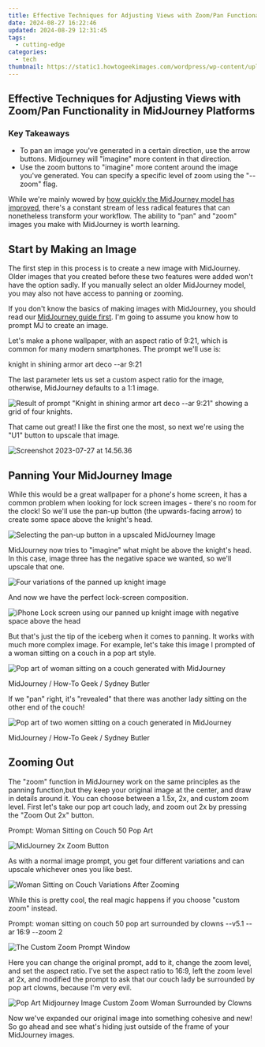```yaml
---
title: Effective Techniques for Adjusting Views with Zoom/Pan Functionality in MidJourney Platforms
date: 2024-08-27 16:22:46
updated: 2024-08-29 12:31:45
tags:
  - cutting-edge
categories:
  - tech
thumbnail: https://static1.howtogeekimages.com/wordpress/wp-content/uploads/2023/07/midjourney-zoom-hero.png
---
```


## Effective Techniques for Adjusting Views with Zoom/Pan Functionality in MidJourney Platforms

### Key Takeaways

* To pan an image you've generated in a certain direction, use the arrow buttons. Midjourney will "imagine" more content in that direction.
* Use the zoom buttons to "imagine" more content around the image you've generated. You can specify a specific level of zoom using the "--zoom" flag.

 While we're mainly wowed by [how quickly the MidJourney model has improved](https://instagram-clips.techidaily.com/2024-approved-visual-storytelling-on-social-media-crafting-an-effective-plan/), there's a constant stream of less radical features that can nonetheless transform your workflow. The ability to "pan" and "zoom" images you make with MidJourney is worth learning.

##  Start by Making an Image

 The first step in this process is to create a new image with MidJourney. Older images that you created before these two features were added won't have the option sadly. If you manually select an older MidJourney model, you may also not have access to panning or zooming.

 If you don't know the basics of making images with MidJourney, you should read our [MidJourney guide first](https://howto.techidaily.com/google-play-services-wont-update-12-fixes-are-here-on-motorola-moto-g73-5g-drfone-by-drfone-fix-android-problems-fix-android-problems/). I'm going to assume you know how to prompt MJ to create an image.

 Let's make a phone wallpaper, with an aspect ratio of 9:21, which is common for many modern smartphones. The prompt we'll use is:

knight in shining armor art deco --ar 9:21

 The last parameter lets us set a custom aspect ratio for the image, otherwise, MidJourney defaults to a 1:1 image.

![Result of prompt "Knight in shining armor art deco --ar 9:21" showing a grid of four knights.](https://static1.howtogeekimages.com/wordpress/wp-content/uploads/2023/07/screenshot-2023-07-27-at-14-51-56.png) 

 That came out great! I like the first one the most, so next we're using the "U1" button to upscale that image.

![Screenshot 2023-07-27 at 14.56.36](https://static1.howtogeekimages.com/wordpress/wp-content/uploads/2023/07/screenshot-2023-07-27-at-14-56-36.png) 

##  Panning Your MidJourney Image

 While this would be a great wallpaper for a phone's home screen, it has a common problem when looking for lock screen images - there's no room for the clock! So we'll use the pan-up button (the upwards-facing arrow) to create some space above the knight's head.

![Selecting the pan-up button in a upscaled MidJourney Image](https://static1.howtogeekimages.com/wordpress/wp-content/uploads/2023/07/screenshot-2023-07-27-at-14-56-36-1.png) 

 MidJourney now tries to "imagine" what might be above the knight's head. In this case, image three has the negative space we wanted, so we'll upscale that one.

![Four variations of the panned up knight image](https://static1.howtogeekimages.com/wordpress/wp-content/uploads/2023/07/screenshot-2023-07-27-at-14-59-32.png) 

 And now we have the perfect lock-screen composition.

![iPhone Lock screen using our panned up knight image with negative space above the head](https://static1.howtogeekimages.com/wordpress/wp-content/uploads/2023/07/img_4d99b4753a60-1.jpeg) 

 But that's just the tip of the iceberg when it comes to panning. It works with much more complex image. For example, let's take this image I prompted of a woman sitting on a couch in a pop art style.

![Pop art of woman sitting on a couch generated with MidJourney](https://static1.howtogeekimages.com/wordpress/wp-content/uploads/2023/07/pop-art-1.png) 

MidJourney / How-To Geek / Sydney Butler

 If we "pan" right, it's "revealed" that there was another lady sitting on the other end of the couch!

![Pop art of two women sitting on a couch generated in MidJourney](https://static1.howtogeekimages.com/wordpress/wp-content/uploads/2023/07/pop-art-2.png) 

MidJourney / How-To Geek / Sydney Butler

##  Zooming Out

 The "zoom" function in MidJourney work on the same principles as the panning function,but they keep your original image at the center, and draw in details around it. You can choose between a 1.5x, 2x, and custom zoom level. First let's take our pop art couch lady, and zoom out 2x by pressing the "Zoom Out 2x" button.

Prompt: Woman Sitting on Couch 50 Pop Art

![MidJourney 2x Zoom Button](https://static1.howtogeekimages.com/wordpress/wp-content/uploads/2023/07/screenshot-2023-07-27-at-15-12-06.png) 

 As with a normal image prompt, you get four different variations and can upscale whichever ones you like best.

![Woman Sitting on Couch Variations After Zooming](https://static1.howtogeekimages.com/wordpress/wp-content/uploads/2023/07/gendowasright_woman_sitting_on_couch_50_pop_art_9215ff87-2c11-46ad-985c-be625c9d6f0d.png) 

 While this is pretty cool, the real magic happens if you choose "custom zoom" instead.

Prompt: woman sitting on couch 50 pop art surrounded by clowns --v5.1 --ar 16:9 --zoom 2

![The Custom Zoom Prompt Window](https://static1.howtogeekimages.com/wordpress/wp-content/uploads/2023/07/screenshot-2023-07-27-at-15-17-41.png) 

 Here you can change the original prompt, add to it, change the zoom level, and set the aspect ratio. I've set the aspect ratio to 16:9, left the zoom level at 2x, and modified the prompt to ask that our couch lady be surrounded by pop art clowns, because I'm very evil.

![Pop Art Midjourney Image Custom Zoom Woman Surrounded by Clowns](https://static1.howtogeekimages.com/wordpress/wp-content/uploads/2023/07/gendowasright_woman_sitting_on_couch_50_pop_art_surrounded_by_c_3b0c83b7-81c2-4731-8e47-d5961538c317.png) 

 Now we've expanded our original image into something cohesive and new! So go ahead and see what's hiding just outside of the frame of your MidJourney images.

<ins class="adsbygoogle"
     style="display:block"
     data-ad-format="autorelaxed"
     data-ad-client="ca-pub-7571918770474297"
     data-ad-slot="1223367746"></ins>



<ins class="adsbygoogle"
     style="display:block"
     data-ad-client="ca-pub-7571918770474297"
     data-ad-slot="8358498916"
     data-ad-format="auto"
     data-full-width-responsive="true"></ins>
